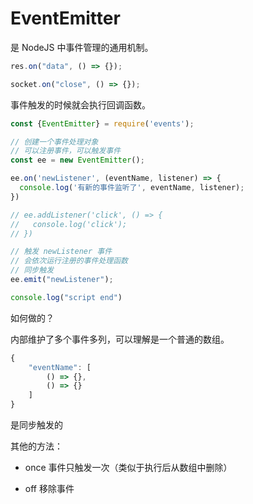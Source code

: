 # EventEmitter

是 NodeJS 中事件管理的通用机制。

```js
res.on("data", () => {});

socket.on("close", () => {});
```
 
事件触发的时候就会执行回调函数。

```js
const {EventEmitter} = require('events');

// 创建一个事件处理对象
// 可以注册事件，可以触发事件
const ee = new EventEmitter();

ee.on('newListener', (eventName, listener) => {
  console.log('有新的事件监听了', eventName, listener);
})

// ee.addListener('click', () => {
//   console.log('click');
// })

// 触发 newListener 事件
// 会依次运行注册的事件处理函数
// 同步触发
ee.emit("newListener");

console.log("script end")
```

如何做的？

内部维护了多个事件多列，可以理解是一个普通的数组。

```jsx
{
    "eventName": [
        () => {},
        () => {}
    ]
}
```

是同步触发的

其他的方法：

- once 事件只触发一次（类似于执行后从数组中删除）

- off 移除事件